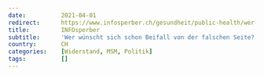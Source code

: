 ```yaml
---
date:          2021-04-01
redirect:      https://www.infosperber.ch/gesundheit/public-health/wer-wuenscht-sich-schon-beifall-von-der-falschen-seite/
title:         INFOsperber
subtitle:      'Wer wünscht sich schon Beifall von der falschen Seite?'
country:       CH
categories:    [Widerstand, MSM, Politik]
tags:          []
---
```

